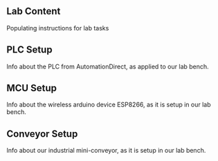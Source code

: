 ## Lab Content
Populating instructions for lab tasks

## PLC Setup
Info about the PLC from AutomationDirect, as applied to our lab bench.

## MCU Setup
Info about the wireless arduino device ESP8266, as it is setup in our lab bench.

## Conveyor Setup
Info about our industrial mini-conveyor, as it is setup in our lab bench.
